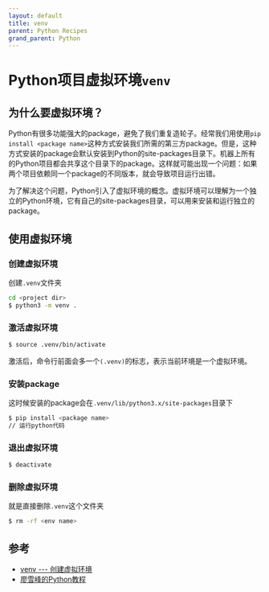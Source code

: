 ```yaml
---
layout: default
title: venv
parent: Python Recipes
grand_parent: Python
---
```


# Python项目虚拟环境`venv`

## 为什么要虚拟环境？

Python有很多功能强大的package，避免了我们重复造轮子。经常我们用使用`pip install <package name>`这种方式安装我们所需的第三方package。但是，这种方式安装的package会默认安装到Python的site-packages目录下。机器上所有的Python项目都会共享这个目录下的package。这样就可能出现一个问题：如果两个项目依赖同一个package的不同版本，就会导致项目运行出错。

为了解决这个问题，Python引入了虚拟环境的概念。虚拟环境可以理解为一个独立的Python环境，它有自己的site-packages目录，可以用来安装和运行独立的package。

## 使用虚拟环境

### 创建虚拟环境
创建`.venv`文件夹
```bash
cd <project dir>
$ python3 -m venv .
```

### 激活虚拟环境 

```bash
$ source .venv/bin/activate
```
激活后，命令行前面会多一个`(.venv)`的标志，表示当前环境是一个虚拟环境。

### 安装package
这时候安装的package会在`.venv/lib/python3.x/site-packages`目录下

```bash
$ pip install <package name>
// 运行python代码
```

### 退出虚拟环境

```bash 
$ deactivate
```

### 删除虚拟环境
就是直接删除`.venv`这个文件夹
```bash
$ rm -rf <env name>
```

## 参考 

- [venv --- 创建虚拟环境](https://docs.python.org/zh-cn/3/library/venv.html) 
- [廖雪峰的Python教程](https://www.liaoxuefeng.com/wiki/1016959663602400/1019273143120480)